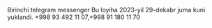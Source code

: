 Birinchi telegram messenger
Bu loyiha 2023-yil 29-dekabr juma kuni yuklandi.
+998 93 492 11 07,+998 91 180 11 70


